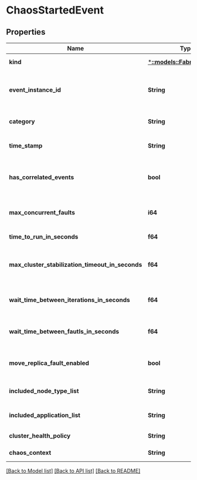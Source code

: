 # ChaosStartedEvent

## Properties
Name | Type | Description | Notes
------------ | ------------- | ------------- | -------------
**kind** | [***::models::FabricEventKind**](FabricEventKind.md) | The kind of FabricEvent. | [default to null]
**event_instance_id** | **String** | The identifier for the FabricEvent instance. | [default to null]
**category** | **String** | The category of event. | [optional] [default to null]
**time_stamp** | **String** | The time event was logged. | [default to null]
**has_correlated_events** | **bool** | Shows there is existing related events available. | [optional] [default to null]
**max_concurrent_faults** | **i64** | Maximum number of concurrent faults. | [default to null]
**time_to_run_in_seconds** | **f64** | Time to run in seconds. | [default to null]
**max_cluster_stabilization_timeout_in_seconds** | **f64** | Maximum timeout for cluster stabilization in seconds. | [default to null]
**wait_time_between_iterations_in_seconds** | **f64** | Wait time between iterations in seconds. | [default to null]
**wait_time_between_fautls_in_seconds** | **f64** | Wait time between faults in seconds. | [default to null]
**move_replica_fault_enabled** | **bool** | Indicates MoveReplica fault is enabled. | [default to null]
**included_node_type_list** | **String** | List of included Node types. | [default to null]
**included_application_list** | **String** | List of included Applications. | [default to null]
**cluster_health_policy** | **String** | Health policy. | [default to null]
**chaos_context** | **String** | Chaos Context. | [default to null]

[[Back to Model list]](../README.md#documentation-for-models) [[Back to API list]](../README.md#documentation-for-api-endpoints) [[Back to README]](../README.md)


